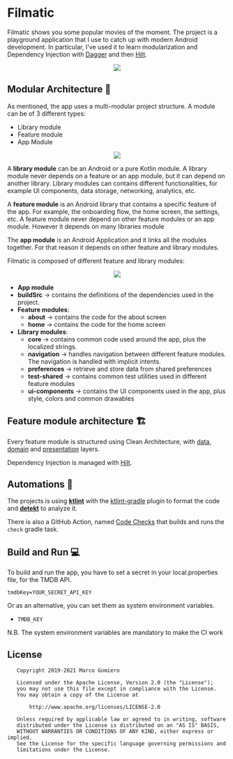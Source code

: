 # Filmatic

Filmatic shows you some popular movies of the moment. The project is a playground application that I use 
to catch up with modern Android development. In particular, I've used it to learn modularization and 
Dependency Injection with [Dagger](https://dagger.dev/) and then [Hilt](https://dagger.dev/hilt/).

<div align="center">
  <img src="image/filmatic-ui.jpeg">
</div>

## Modular Architecture 🧩

As mentioned, the app uses a multi-modular project structure. A module can be of 3 different types:

- Library module
- Feature module
- App Module

<div align="center">
  <img src="image/modules-arch.jpeg">
</div>

A **library module** can be an Android or a pure Kotlin module. A library module never depends on a feature or an app module, 
but it can depend on another library. Library modules can contains different functionalities, for example 
UI components, data storage, networking, analytics, etc.

A **feature module** is an Android library that contains a specific feature of the app. For example,
the onboarding flow, the home screen, the settings, etc. A feature module never depend on other feature modules 
or an app module. However it depends on many libraries module

The **app module** is an Android Application and it links all the modules together. For that reason it 
depends on other feature and library modules.

Filmatic is composed of different feature and library modules:

<div align="center">
  <img src="image/modules.jpeg">
</div>

- **App module** 
- **buildSrc**  -> contains the definitions of the dependencies used in the project.
- **Feature modules**: 
    - **about** -> contains the code for the about screen
    - **home**  -> contains the code for the home screen
- **Library modules**:
    - **core**          -> contains common code used around the app, plus the localized strings. 
    - **navigation**    -> handles navigation between different feature modules. The navigation is handled with implicit intents.  
    - **preferences**   -> retrieve and store data from shared preferences
    - **test-shared**   -> contains common test utilities used in different feature modules
    - **ui-components** -> contains the UI components used in the app, plus style, colors and common drawables
   

## Feature module architecture 🏗

Every feature module is structured using Clean Architecture, with [data](https://github.com/prof18/Filmatic/tree/master/features/home/src/main/java/com/prof18/filmatic/features/home/data),
[domain](https://github.com/prof18/Filmatic/tree/master/features/home/src/main/java/com/prof18/filmatic/features/home/domain)
and [presentation](https://github.com/prof18/Filmatic/tree/master/features/home/src/main/java/com/prof18/filmatic/features/home/presentation) layers.  

Dependency Injection is managed with [Hilt](https://dagger.dev/hilt/).

## Automations 🤖

The projects is using [**ktlint**](https://github.com/pinterest/ktlint) with the [ktlint-gradle](https://github.com/jlleitschuh/ktlint-gradle) 
plugin to format the code and [**detekt**](https://github.com/detekt/detekt) to analyze it.

There is also a GitHub Action, named [Code Checks]() that builds and runs the `check` gradle task. 

## Build and Run 💻

To build and run the app, you have to set a secret in your local.properties file, for the TMDB API.

```
tmdbKey=YOUR_SECRET_API_KEY
```

Or as an alternative, you can set them as system environment variables. 

- `TMDB_KEY`

N.B. The system environment variables are mandatory to make the CI work

## License

```
   Copyright 2019-2021 Marco Gomiero

   Licensed under the Apache License, Version 2.0 (the "License");
   you may not use this file except in compliance with the License.
   You may obtain a copy of the License at

       http://www.apache.org/licenses/LICENSE-2.0

   Unless required by applicable law or agreed to in writing, software
   distributed under the License is distributed on an "AS IS" BASIS,
   WITHOUT WARRANTIES OR CONDITIONS OF ANY KIND, either express or implied.
   See the License for the specific language governing permissions and
   limitations under the License.
```
